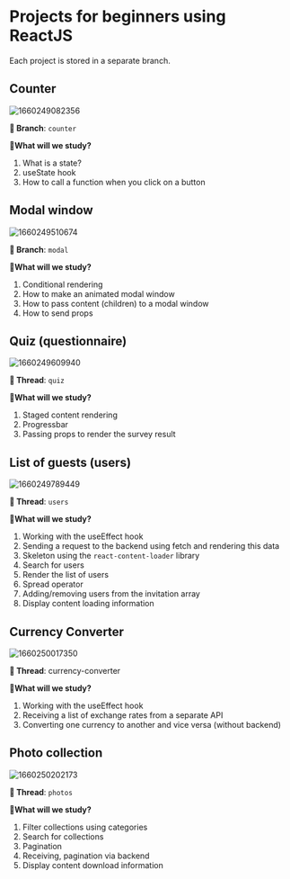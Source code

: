 # Projects for beginners using ReactJS

Each project is stored in a separate branch.

## Counter
![1660249082356](https://user-images.githubusercontent.com/12086860/184235207-2d20299a-0b9a-40e6-acf7-be582f6ecbfe.png)

**🌿 Branch**: `counter`

**👀What will we study?**
1. What is a state?
2. useState hook
3. How to call a function when you click on a button

## Modal window
![1660249510674](https://user-images.githubusercontent.com/12086860/184235807-bfb5d74b-68dc-4903-8b15-e18f6427fcc2.png)

**🌿 Branch**: `modal`

**👀What will we study?**
1. Conditional rendering
2. How to make an animated modal window
3. How to pass content (children) to a modal window
4. How to send props

## Quiz (questionnaire)
![1660249609940](https://user-images.githubusercontent.com/12086860/184236063-9f807f93-f6a4-4577-9a12-443ff1d3fd43.png)

**🌿 Thread**: `quiz`

**👀What will we study?**
1. Staged content rendering
2. Progressbar
3. Passing props to render the survey result

## List of guests (users)
![1660249789449](https://user-images.githubusercontent.com/12086860/184236601-2c8d94bf-105c-4b48-982c-65a6ed4f8c51.png)

**🌿 Thread**: `users`

**👀What will we study?**
1. Working with the useEffect hook
2. Sending a request to the backend using fetch and rendering this data
3. Skeleton using the `react-content-loader` library
4. Search for users
5. Render the list of users
6. Spread operator
7. Adding/removing users from the invitation array
8. Display content loading information

## Currency Converter
![1660250017350](https://user-images.githubusercontent.com/12086860/184237245-dd26fc7e-1b84-4490-b9cf-3d40a4ded550.png)

**🌿 Thread**: currency-converter

**👀What will we study?**
1. Working with the useEffect hook
2. Receiving a list of exchange rates from a separate API
3. Converting one currency to another and vice versa (without backend)

## Photo collection
![1660250202173](https://user-images.githubusercontent.com/12086860/184237707-4810b1d8-f20b-40cf-93ea-37d2051b87ba.png)


**🌿 Thread**: `photos`

**👀What will we study?**
1. Filter collections using categories
2. Search for collections
3. Pagination
4. Receiving, pagination via backend
5. Display content download information
